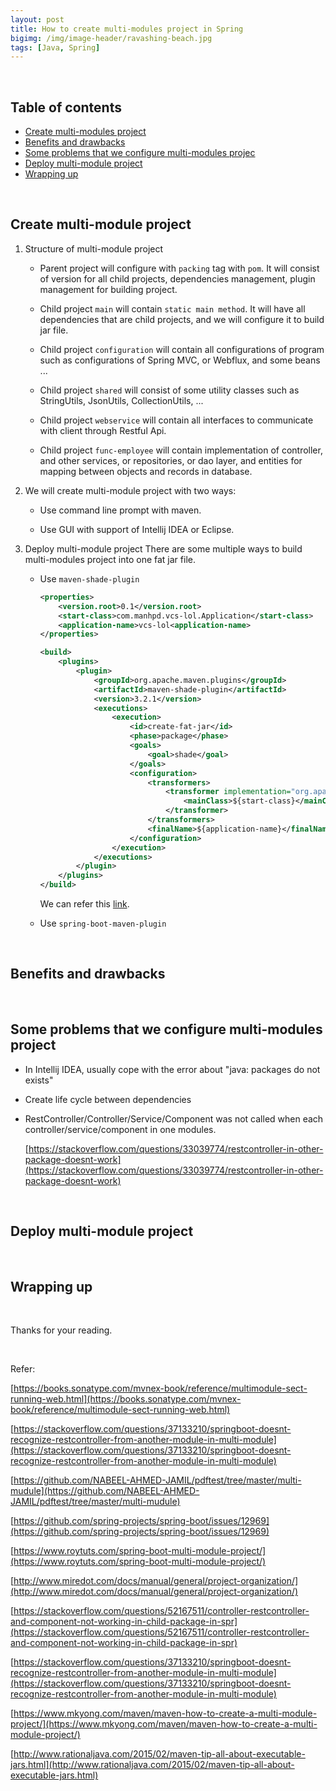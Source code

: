 ```yaml
---
layout: post
title: How to create multi-modules project in Spring
bigimg: /img/image-header/ravashing-beach.jpg
tags: [Java, Spring]
---
```





<br>

## Table of contents
- [Create multi-modules project](#create-multi-modules-project)
- [Benefits and drawbacks](#benefits-and-drawbacks)
- [Some problems that we configure multi-modules projec](#some-problems-that-we-configure-multi-modules-project)
- [Deploy multi-module project](#deploy-multi-module-project)
- [Wrapping up](#wrapping-up)

<br>

## Create multi-module project
1. Structure of multi-module project

    - Parent project will configure with ```packing``` tag with ```pom```. It will consist of version for all child projects, dependencies management, plugin management for building project.

    - Child project ```main``` will contain ```static main method```. It will have all dependencies that are child projects, and we will configure it to build jar file.

    - Child project ```configuration``` will contain all configurations of program such as configurations of Spring MVC, or Webflux, and some beans ...

    - Child project ```shared``` will consist of some utility classes such as StringUtils, JsonUtils, CollectionUtils, ...

    - Child project ```webservice``` will contain all interfaces to communicate with client through Restful Api.

    - Child project ```func-employee``` will contain implementation of controller, and other services, or repositories, or dao layer, and entities for mapping between objects and records in database.

2. We will create multi-module project with two ways:
    - Use command line prompt with maven.


    - Use GUI with support of Intellij IDEA or Eclipse.



3. Deploy multi-module project
    There are some multiple ways to build multi-modules project into one fat jar file.
    - Use ```maven-shade-plugin```

        ```xml
        <properties>
            <version.root>0.1</version.root>
            <start-class>com.manhpd.vcs-lol.Application</start-class>
            <application-name>vcs-lol<application-name>
        </properties>

        <build>
            <plugins>
                <plugin>
                    <groupId>org.apache.maven.plugins</groupId>
                    <artifactId>maven-shade-plugin</artifactId>
                    <version>3.2.1</version>
                    <executions>
                        <execution>
                            <id>create-fat-jar</id>
                            <phase>package</phase>
                            <goals>
                                <goal>shade</goal>
                            </goals>
                            <configuration>
                                <transformers>
                                    <transformer implementation="org.apache.maven.plugins.shade.resource.ManifestResourceTransformer">
                                        <mainClass>${start-class}</mainClass>
                                    </transformer>
                                </transformers>
                                <finalName>${application-name}</finalName>
                            </configuration>
                        </execution>
                    </executions>
                </plugin>
            </plugins>
        </build>
        ```

        We can refer this [link](https://stackoverflow.com/questions/50976412/create-jar-file-as-aggregation-in-maven-multi-module-package).

    - Use ```spring-boot-maven-plugin```

<br>

## Benefits and drawbacks





<br>

## Some problems that we configure multi-modules project
- In Intellij IDEA, usually cope with the error about "java: packages do not exists"



- Create life cycle between dependencies



- RestController/Controller/Service/Component was not called when each controller/service/component in one modules.

    [https://stackoverflow.com/questions/33039774/restcontroller-in-other-package-doesnt-work](https://stackoverflow.com/questions/33039774/restcontroller-in-other-package-doesnt-work)




<br>

## Deploy multi-module project




<br>

## Wrapping up





<br>

Thanks for your reading.

<br>

Refer:

[https://books.sonatype.com/mvnex-book/reference/multimodule-sect-running-web.html](https://books.sonatype.com/mvnex-book/reference/multimodule-sect-running-web.html)

[https://stackoverflow.com/questions/37133210/springboot-doesnt-recognize-restcontroller-from-another-module-in-multi-module](https://stackoverflow.com/questions/37133210/springboot-doesnt-recognize-restcontroller-from-another-module-in-multi-module)

[https://github.com/NABEEL-AHMED-JAMIL/pdftest/tree/master/multi-mudule](https://github.com/NABEEL-AHMED-JAMIL/pdftest/tree/master/multi-mudule)

[https://github.com/spring-projects/spring-boot/issues/12969](https://github.com/spring-projects/spring-boot/issues/12969)

[https://www.roytuts.com/spring-boot-multi-module-project/](https://www.roytuts.com/spring-boot-multi-module-project/)

[http://www.miredot.com/docs/manual/general/project-organization/](http://www.miredot.com/docs/manual/general/project-organization/)

[https://stackoverflow.com/questions/52167511/controller-restcontroller-and-component-not-working-in-child-package-in-spr](https://stackoverflow.com/questions/52167511/controller-restcontroller-and-component-not-working-in-child-package-in-spr)

[https://stackoverflow.com/questions/37133210/springboot-doesnt-recognize-restcontroller-from-another-module-in-multi-module](https://stackoverflow.com/questions/37133210/springboot-doesnt-recognize-restcontroller-from-another-module-in-multi-module)

[https://www.mkyong.com/maven/maven-how-to-create-a-multi-module-project/](https://www.mkyong.com/maven/maven-how-to-create-a-multi-module-project/)

[http://www.rationaljava.com/2015/02/maven-tip-all-about-executable-jars.html](http://www.rationaljava.com/2015/02/maven-tip-all-about-executable-jars.html)

